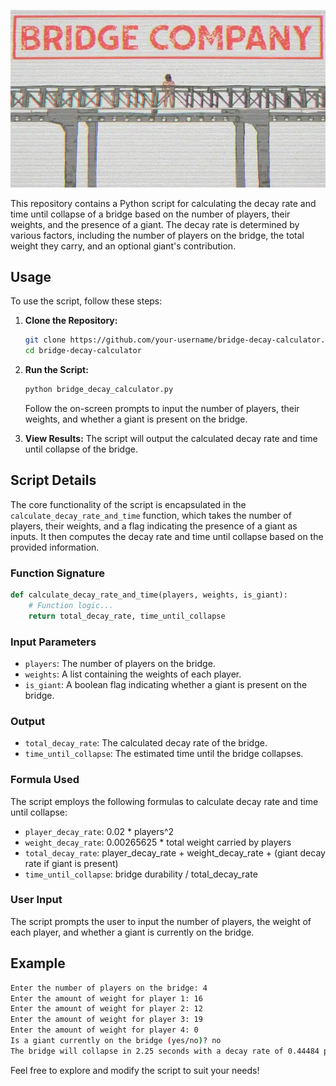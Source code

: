 ![Alt text](BridgeCompany.webp)

This repository contains a Python script for calculating the decay rate and time until collapse of a bridge based on the number of players, their weights, and the presence of a giant. The decay rate is determined by various factors, including the number of players on the bridge, the total weight they carry, and an optional giant's contribution.

## Usage

To use the script, follow these steps:

1. **Clone the Repository:**
   ```bash
   git clone https://github.com/your-username/bridge-decay-calculator.git
   cd bridge-decay-calculator
   ```

2. **Run the Script:**
   ```bash
   python bridge_decay_calculator.py
   ```
   Follow the on-screen prompts to input the number of players, their weights, and whether a giant is present on the bridge.

3. **View Results:**
   The script will output the calculated decay rate and time until collapse of the bridge.

## Script Details

The core functionality of the script is encapsulated in the `calculate_decay_rate_and_time` function, which takes the number of players, their weights, and a flag indicating the presence of a giant as inputs. It then computes the decay rate and time until collapse based on the provided information.

### Function Signature

```python
def calculate_decay_rate_and_time(players, weights, is_giant):
    # Function logic...
    return total_decay_rate, time_until_collapse
```

### Input Parameters

- `players`: The number of players on the bridge.
- `weights`: A list containing the weights of each player.
- `is_giant`: A boolean flag indicating whether a giant is present on the bridge.

### Output

- `total_decay_rate`: The calculated decay rate of the bridge.
- `time_until_collapse`: The estimated time until the bridge collapses.

### Formula Used

The script employs the following formulas to calculate decay rate and time until collapse:

- `player_decay_rate`: 0.02 * players^2
- `weight_decay_rate`: 0.00265625 * total weight carried by players
- `total_decay_rate`: player_decay_rate + weight_decay_rate + (giant decay rate if giant is present)
- `time_until_collapse`: bridge durability / total_decay_rate

### User Input

The script prompts the user to input the number of players, the weight of each player, and whether a giant is currently on the bridge.

## Example

```bash
Enter the number of players on the bridge: 4
Enter the amount of weight for player 1: 16
Enter the amount of weight for player 2: 12
Enter the amount of weight for player 3: 19
Enter the amount of weight for player 4: 0
Is a giant currently on the bridge (yes/no)? no
The bridge will collapse in 2.25 seconds with a decay rate of 0.44484 per second.
```

Feel free to explore and modify the script to suit your needs!

